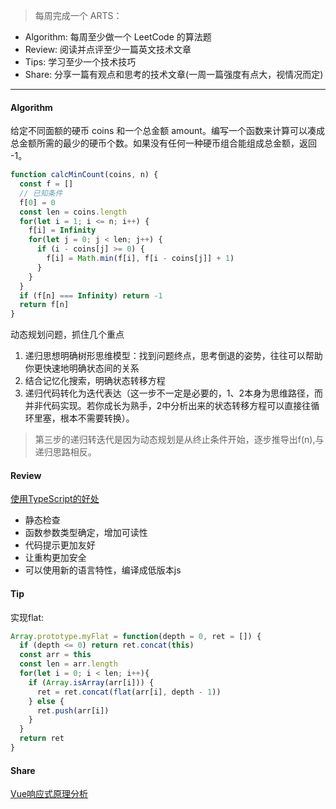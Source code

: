 > 每周完成一个 ARTS：<br>
* Algorithm: 每周至少做一个 LeetCode 的算法题
* Review: 阅读并点评至少一篇英文技术文章
* Tips: 学习至少一个技术技巧
* Share: 分享一篇有观点和思考的技术文章(一周一篇强度有点大，视情况而定)

<hr>

#### Algorithm
给定不同面额的硬币 coins 和一个总金额 amount。编写一个函数来计算可以凑成总金额所需的最少的硬币个数。如果没有任何一种硬币组合能组成总金额，返回 -1。
```js
function calcMinCount(coins, n) {
  const f = []
  // 已知条件
  f[0] = 0
  const len = coins.length
  for(let i = 1; i <= n; i++) {
    f[i] = Infinity
    for(let j = 0; j < len; j++) {
      if (i - coins[j] >= 0) {
        f[i] = Math.min(f[i], f[i - coins[j]] + 1)
      }
    }
  }
  if (f[n] === Infinity) return -1
  return f[n]
}
```
动态规划问题，抓住几个重点
1. 递归思想明确树形思维模型：找到问题终点，思考倒退的姿势，往往可以帮助你更快速地明确状态间的关系
2. 结合记忆化搜索，明确状态转移方程
3. 递归代码转化为迭代表达（这一步不一定是必要的，1、2本身为思维路径，而并非代码实现。若你成长为熟手，2中分析出来的状态转移方程可以直接往循环里塞，根本不需要转换）。
> 第三步的递归转迭代是因为动态规划是从终止条件开始，逐步推导出f(n),与递归思路相反。

#### Review
[使用TypeScript的好处](https://exploringjs.com/tackling-ts/ch_why-typescript.html)

* 静态检查
* 函数参数类型确定，增加可读性
* 代码提示更加友好
* 让重构更加安全
* 可以使用新的语言特性，编译成低版本js

#### Tip
实现flat:
```js
Array.prototype.myFlat = function(depth = 0, ret = []) {
  if (depth <= 0) return ret.concat(this)
  const arr = this
  const len = arr.length
  for(let i = 0; i < len; i++){
    if (Array.isArray(arr[i])) {
      ret = ret.concat(flat(arr[i], depth - 1))
    } else {
      ret.push(arr[i])
    }
  }
  return ret
}
```
#### Share
[Vue响应式原理分析](http://www.wuwenliang.xyz/blog/vue/)